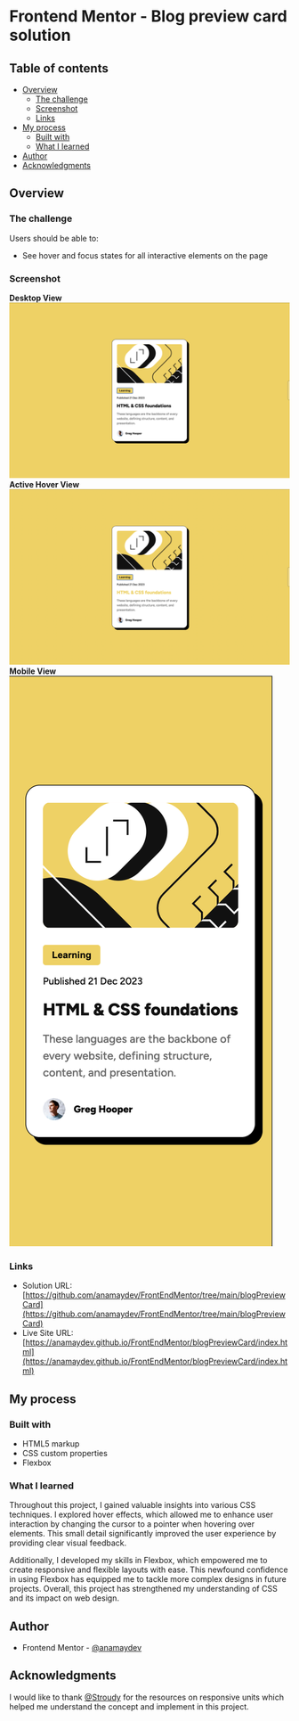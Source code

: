 # Frontend Mentor - Blog preview card solution

## Table of contents

- [Overview](#overview)
  - [The challenge](#the-challenge)
  - [Screenshot](#screenshot)
  - [Links](#links)
- [My process](#my-process)
  - [Built with](#built-with)
  - [What I learned](#what-i-learned)
- [Author](#author)
- [Acknowledgments](#acknowledgments)

## Overview

### The challenge

Users should be able to:

- See hover and focus states for all interactive elements on the page

### Screenshot
**Desktop View**<br>
![blogPreviewCardSolutionDesktop.png](assets/images/blogPreviewCardSolutionDesktop.png)
**Active Hover View**<br>
![blogPreviewCardSolutionHover.png](assets/images/blogPreviewCardSolutionHover.png)
**Mobile View**<br>
![blogPreviewCardSolutionMobile.png](assets/images/blogPreviewCardSolutionMobile.png)

### Links
- Solution URL: [https://github.com/anamaydev/FrontEndMentor/tree/main/blogPreviewCard](https://github.com/anamaydev/FrontEndMentor/tree/main/blogPreviewCard)
- Live Site URL: [https://anamaydev.github.io/FrontEndMentor/blogPreviewCard/index.html](https://anamaydev.github.io/FrontEndMentor/blogPreviewCard/index.html)

## My process

### Built with

- HTML5 markup
- CSS custom properties
- Flexbox

### What I learned
Throughout this project, I gained valuable insights into various CSS techniques. I explored hover effects, which allowed me to enhance user interaction by changing the cursor to a pointer when hovering over elements. This small detail significantly improved the user experience by providing clear visual feedback.

Additionally, I developed my skills in Flexbox, which empowered me to create responsive and flexible layouts with ease. This newfound confidence in using Flexbox has equipped me to tackle more complex designs in future projects. Overall, this project has strengthened my understanding of CSS and its impact on web design.

## Author
- Frontend Mentor - [@anamaydev](https://www.frontendmentor.io/profile/anamaydev)

## Acknowledgments

 I would like to thank [@Stroudy](https://www.frontendmentor.io/profile/Stroudy) for the resources on responsive units which helped me understand the concept and implement in this project. 
